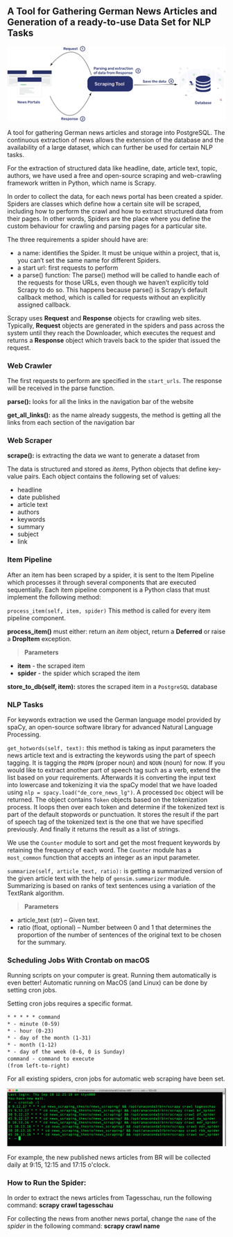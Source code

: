 ## A Tool for Gathering German News Articles and Generation of a ready-to-use Data Set for NLP Tasks

![Scrapy architecture illustration](/news_scraping/news_scraping/source/images/tool_doc_illustration.jpg "Scrapy Architecture Illustration")

A tool for gathering German news articles and storage into PostgreSQL.
The continuous extraction of news allows the extension of the database and the 
availability of a large dataset, which can further be used for certain NLP tasks. 

For the extraction of structured data like headline, date, article text, topic, 
authors, we have used a free and open-source scraping and web-crawling framework 
written in Python, which name is Scrapy. 

In order to collect the data, for each news portal has been created a spider. 
Spiders are classes which define how a certain site will be scraped, including 
how to perform the crawl and how to extract structured data from their pages. 
In other words, Spiders are the place where you define the custom behaviour for 
crawling and parsing pages for a particular site. 

The three requirements a spider should have are:
- a name: identifies the Spider. It must be unique within a project, that is, you can’t set the same name for different Spiders.
- a start url: first requests to perform
- a parse() function: The parse() method will be called to handle each of the requests
for those URLs, even though we haven’t explicitly told Scrapy to do so. This happens because parse()
is Scrapy’s default callback method, which is called for requests without an explicitly assigned callback.

Scrapy uses **Request** and **Response** objects for crawling web sites. Typically, 
**Request** objects are generated in the spiders and pass across the system until
they reach the Downloader, which executes the request and returns a **Response** object 
which travels back to the spider that issued the request.

### Web Crawler

The first requests to perform are specified in the `start_urls`. The response will
be received in the parse function. 

**parse():** looks for all the links in the navigation bar of the website

**get_all_links():** as the name already suggests, the method is getting all the links from each section of the navigation bar 

### Web Scraper

**scrape():** is extracting the data we want to generate a dataset from

The data is structured and stored as _items_, Python objects that define key-value pairs. Each object contains the following set of values:

- headline 
- date published
- article text 
- authors 
- keywords 
- summary 
- subject
- link 

### Item Pipeline

After an item has been scraped by a spider, it is sent to the Item Pipeline which processes it through several components that are executed sequentially.
Each item pipeline component is a Python class that must implement the following method:

`process_item(self, item, spider)` 
This method is called for every item pipeline component.

**process_item()** must either: return an *item* object, return a **Deferred** or raise a **DropItem** exception.
> **Parameters**
- **item** - the scraped item
- **spider** - the spider which scraped the item

**store_to_db(self, item):** stores the scraped item in a `PostgreSQL` database

### NLP Tasks

For keywords extraction we used the German language model provided by spaCy, an open-source software library for advanced Natural Language Processing. 

`get_hotwords(self, text):` this method is taking as input parameters the news article text and is extracting the keywords using the part of speech tagging. 
It is tagging the `PROPN` (proper noun) and `NOUN` (noun) for now. If you would like to extract another part of speech tag such as a verb, extend the list
based on your requirements. Afterwards it is converting the input text into lowercase and tokenizing it via the spaCy model that we have loaded using `nlp = spacy.load("de_core_news_lg")`. 
A processed `Doc` object will be returned. The object contains `Token` objects based on the tokenization process. It loops then over each token and determine if the tokenized text is part 
of the default stopwords or punctuation. It stores the result if the part of speech tag of the tokenized text is the one that we have specified previously. And finally it returns the result as a list of strings.

We use the `Counter` module to sort and get the most frequent keywords by retaining the frequency of each word. The `Counter` module has a `most_common` function that accepts an integer as 
an input parameter. 

`summarize(self, article_text, ratio):` is getting a summarized version of the given article text with the help of `gensim.summarizer` module. Summarizing is based on ranks of text sentences using a variation of the TextRank algorithm.
> **Parameters**
- article_text (str) – Given text.
- ratio (float, optional) – Number between 0 and 1 that determines the proportion of the number of sentences of the original text to be chosen for the summary.

### Scheduling Jobs With Crontab on macOS

Running scripts on your computer is great. Running them automatically is even better! Automatic running on MacOS (and Linux) can be done by setting cron jobs. 

Setting cron jobs requires a specific format.

```
* * * * * command
* - minute (0-59)
* - hour (0-23)
* - day of the month (1-31)
* - month (1-12)
* - day of the week (0-6, 0 is Sunday)
command - command to execute
(from left-to-right)
```

For all existing spiders, cron jobs for automatic web scraping have been set. 

![Cron Jobs](/news_scraping/news_scraping/source/images/crontab_jobs.png "Cron Jobs")

For example, the new published news articles from BR will be collected daily at 9:15, 12:15 and 17:15 o'clock. 

### How to Run the Spider:

In order to extract the news articles from Tagesschau, run the following command: 
**scrapy crawl tagesschau** 

For collecting the news from another news portal, change the `name` of the *spider* in the following command: **scrapy crawl name**



